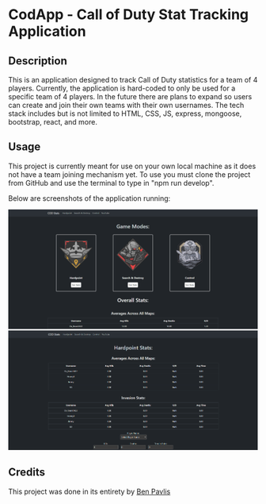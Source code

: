 # CodApp - Call of Duty Stat Tracking Application
## Description
This is an application designed to track Call of Duty statistics for a team of 4 players. Currently, the application is hard-coded to only be used for a specific team of 4 players. In the future there are plans to expand so users can create and join their own teams with their own usernames. The tech stack includes but is not limited to HTML, CSS, JS, express, mongoose, bootstrap, react, and more.   
## Usage
This project is currently meant for use on your own local machine as it does not have a team joining mechanism yet. To use you must clone the project from GitHub and use the terminal to type in "npm run develop".

Below are screenshots of the application running:

![screenshot 1 of homepage](./client/assets/codAppScreenshot1.png)
![screenshot 1 of homepage](./client/assets/codAppScreenshot2.png)

## Credits
This project was done in its entirety by [Ben Pavlis](https://github.com/bpavlis)